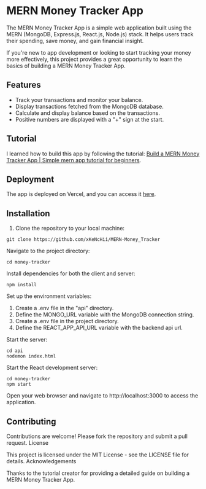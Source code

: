 # MERN Money Tracker App

The MERN Money Tracker App is a simple web application built using the MERN (MongoDB, Express.js, React.js, Node.js) stack. It helps users track their spending, save money, and gain financial insight.

If you're new to app development or looking to start tracking your money more effectively, this project provides a great opportunity to learn the basics of building a MERN Money Tracker App.

## Features

- Track your transactions and monitor your balance.
- Display transactions fetched from the MongoDB database.
- Calculate and display balance based on the transactions.
- Positive numbers are displayed with a "+" sign at the start.

## Tutorial

I learned how to build this app by following the tutorial: [Build a MERN Money Tracker App | Simple mern app tutorial for beginners](https://youtu.be/aD1c_YmHsFg?list=PLChiukrA-RMOEB1PRQqB1NITIRsDz9pIN).

## Deployment

The app is deployed on Vercel, and you can access it [here](https://mern-money-tracker-xuanqi.vercel.app/).

## Installation

1. Clone the repository to your local machine:

```
git clone https://github.com/xKeNcHii/MERN-Money_Tracker
```

Navigate to the project directory:

```
cd money-tracker
```

Install dependencies for both the client and server:

```
npm install
```


Set up the environment variables:

1. Create a .env file in the "api" directory.
2. Define the MONGO_URL variable with the MongoDB connection string.
3. Create a .env file in the project directory.
4. Define the REACT_APP_API_URL variable with the backend api url.
   
Start the server:

```
cd api
nodemon index.html
```

Start the React development server:
```
cd money-tracker
npm start
```

Open your web browser and navigate to http://localhost:3000 to access the application.

## Contributing

Contributions are welcome! Please fork the repository and submit a pull request.
License

This project is licensed under the MIT License - see the LICENSE file for details.
Acknowledgements

Thanks to the tutorial creator for providing a detailed guide on building a MERN Money Tracker App.
